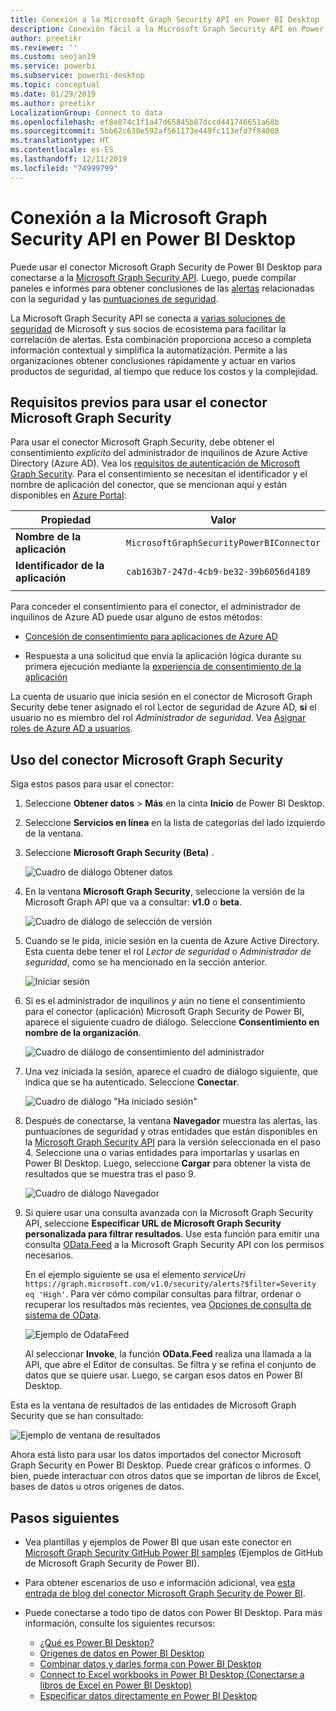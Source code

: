 ```yaml
---
title: Conexión a la Microsoft Graph Security API en Power BI Desktop
description: Conexión fácil a la Microsoft Graph Security API en Power BI Desktop
author: preetikr
ms.reviewer: ''
ms.custom: seojan19
ms.service: powerbi
ms.subservice: powerbi-desktop
ms.topic: conceptual
ms.date: 01/29/2019
ms.author: preetikr
LocalizationGroup: Connect to data
ms.openlocfilehash: ef8e874c1f1a47d65845b87dccd441746651a68b
ms.sourcegitcommit: 5bb62c630e592af561173e449fc113efd7f84808
ms.translationtype: HT
ms.contentlocale: es-ES
ms.lasthandoff: 12/11/2019
ms.locfileid: "74999799"
---
```

# <a name="connect-to-the-microsoft-graph-security-api-in-power-bi-desktop"></a>Conexión a la Microsoft Graph Security API en Power BI Desktop

Puede usar el conector Microsoft Graph Security de Power BI Desktop para conectarse a la [Microsoft Graph Security API](https://aka.ms/graphsecuritydocs). Luego, puede compilar paneles e informes para obtener conclusiones de las [alertas](https://docs.microsoft.com/graph/api/resources/alert?view=graph-rest-1.0) relacionadas con la seguridad y las [puntuaciones de seguridad](https://docs.microsoft.com/graph/api/resources/securescores?view=graph-rest-beta).

La Microsoft Graph Security API se conecta a [varias soluciones de seguridad](https://aka.ms/graphsecurityalerts) de Microsoft y sus socios de ecosistema para facilitar la correlación de alertas. Esta combinación proporciona acceso a completa información contextual y simplifica la automatización. Permite a las organizaciones obtener conclusiones rápidamente y actuar en varios productos de seguridad, al tiempo que reduce los costos y la complejidad.

## <a name="prerequisites-to-use-the-microsoft-graph-security-connector"></a>Requisitos previos para usar el conector Microsoft Graph Security

Para usar el conector Microsoft Graph Security, debe obtener el consentimiento *explícito* del administrador de inquilinos de Azure Active Directory (Azure AD). Vea los [requisitos de autenticación de Microsoft Graph Security](https://aka.ms/graphsecurityauth).
Para el consentimiento se necesitan el identificador y el nombre de aplicación del conector, que se mencionan aquí y están disponibles en [Azure Portal](https://portal.azure.com):

| Propiedad | Valor |
|----------|-------|
| **Nombre de la aplicación** | `MicrosoftGraphSecurityPowerBIConnector` |
| **Identificador de la aplicación** | `cab163b7-247d-4cb9-be32-39b6056d4189` |
|||

Para conceder el consentimiento para el conector, el administrador de inquilinos de Azure AD puede usar alguno de estos métodos:

* [Concesión de consentimiento para aplicaciones de Azure AD](https://docs.microsoft.com/azure/active-directory/develop/v2-permissions-and-consent)

* Respuesta a una solicitud que envía la aplicación lógica durante su primera ejecución mediante la [experiencia de consentimiento de la aplicación](https://docs.microsoft.com/azure/active-directory/develop/application-consent-experience)
   
La cuenta de usuario que inicia sesión en el conector de Microsoft Graph Security debe tener asignado el rol Lector de seguridad de Azure AD, **si** el usuario no es miembro del rol *Administrador de seguridad*. Vea [Asignar roles de Azure AD a usuarios](https://docs.microsoft.com/graph/security-authorization#assign-azure-ad-roles-to-users).

## <a name="using-the-microsoft-graph-security-connector"></a>Uso del conector Microsoft Graph Security

Siga estos pasos para usar el conector:

1. Seleccione **Obtener datos** > **Más** en la cinta **Inicio** de Power BI Desktop.
2. Seleccione **Servicios en línea** en la lista de categorías del lado izquierdo de la ventana.
3. Seleccione **Microsoft Graph Security (Beta)** .

    ![Cuadro de diálogo Obtener datos](media/desktop-connect-graph-security/GetData.PNG)
    
4. En la ventana **Microsoft Graph Security**, seleccione la versión de la Microsoft Graph API que va a consultar: **v1.0** o **beta**.

    ![Cuadro de diálogo de selección de versión](media/desktop-connect-graph-security/selectVersion.PNG)
    
5. Cuando se le pida, inicie sesión en la cuenta de Azure Active Directory. Esta cuenta debe tener el rol *Lector de seguridad* o *Administrador de seguridad*, como se ha mencionado en la sección anterior.

    ![Iniciar sesión](media/desktop-connect-graph-security/SignIn.PNG) 
    
6. Si es el administrador de inquilinos *y* aún no tiene el consentimiento para el conector (aplicación) Microsoft Graph Security de Power BI, aparece el siguiente cuadro de diálogo. Seleccione **Consentimiento en nombre de la organización**.

    ![Cuadro de diálogo de consentimiento del administrador](media/desktop-connect-graph-security/AdminConsent.PNG)
    
7. Una vez iniciada la sesión, aparece el cuadro de diálogo siguiente, que indica que se ha autenticado. Seleccione **Conectar**.

    ![Cuadro de diálogo "Ha iniciado sesión"](media/desktop-connect-graph-security/SignedIn.PNG)
    
8. Después de conectarse, la ventana **Navegador** muestra las alertas, las puntuaciones de seguridad y otras entidades que están disponibles en la [Microsoft Graph Security API](https://aka.ms/graphsecuritydocs) para la versión seleccionada en el paso 4. Seleccione una o varias entidades para importarlas y usarlas en Power BI Desktop. Luego, seleccione **Cargar** para obtener la vista de resultados que se muestra tras el paso 9.

    ![Cuadro de diálogo Navegador](media/desktop-connect-graph-security/NavTable.PNG)
    
9. Si quiere usar una consulta avanzada con la Microsoft Graph Security API, seleccione **Especificar URL de Microsoft Graph Security personalizada para filtrar resultados**. Use esta función para emitir una consulta [OData.Feed](https://docs.microsoft.com/power-bi/desktop-connect-odata) a la Microsoft Graph Security API con los permisos necesarios.

   En el ejemplo siguiente se usa el elemento *serviceUri* `https://graph.microsoft.com/v1.0/security/alerts?$filter=Severity eq 'High'`. Para ver cómo compilar consultas para filtrar, ordenar o recuperar los resultados más recientes, vea [Opciones de consulta de sistema de OData](https://docs.microsoft.com/graph/query-parameters).

   ![Ejemplo de OdataFeed](media/desktop-connect-graph-security/ODataFeed.PNG)
    
   Al seleccionar **Invoke**, la función **OData.Feed** realiza una llamada a la API, que abre el Editor de consultas. Se filtra y se refina el conjunto de datos que se quiere usar. Luego, se cargan esos datos en Power BI Desktop.

Esta es la ventana de resultados de las entidades de Microsoft Graph Security que se han consultado:

   ![Ejemplo de ventana de resultados](media/desktop-connect-graph-security/Result.PNG)
    

Ahora está listo para usar los datos importados del conector Microsoft Graph Security en Power BI Desktop. Puede crear gráficos o informes. O bien, puede interactuar con otros datos que se importan de libros de Excel, bases de datos u otros orígenes de datos.

## <a name="next-steps"></a>Pasos siguientes
* Vea plantillas y ejemplos de Power BI que usan este conector en [Microsoft Graph Security GitHub Power BI samples](https://aka.ms/graphsecuritypowerbiconnectorsamples) (Ejemplos de GitHub de Microsoft Graph Security de Power BI).

* Para obtener escenarios de uso e información adicional, vea [esta entrada de blog del conector Microsoft Graph Security de Power BI](https://aka.ms/graphsecuritypowerbiconnectorblogpost).

* Puede conectarse a todo tipo de datos con Power BI Desktop. Para más información, consulte los siguientes recursos:

    * [¿Qué es Power BI Desktop?](desktop-what-is-desktop.md)
    * [Orígenes de datos en Power BI Desktop](desktop-data-sources.md)
    * [Combinar datos y darles forma con Power BI Desktop](desktop-shape-and-combine-data.md)
    * [Connect to Excel workbooks in Power BI Desktop (Conectarse a libros de Excel en Power BI Desktop)](desktop-connect-excel.md)
    * [Especificar datos directamente en Power BI Desktop](desktop-enter-data-directly-into-desktop.md)
